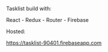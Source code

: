 Tasklist build with:

React - Redux - Router - Firebase

Hosted:

<https://tasklist-90401.firebaseapp.com>